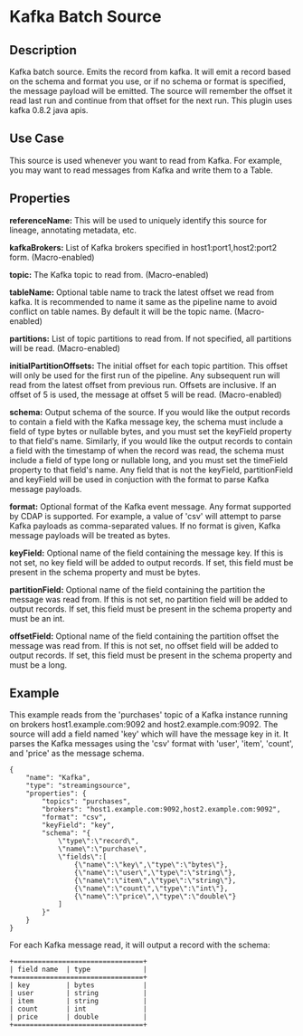 # Kafka Batch Source


Description
-----------
Kafka batch source. Emits the record from kafka. It will emit a record based on the schema and format 
you use, or if no schema or format is specified, the message payload will be emitted. The source will 
remember the offset it read last run and continue from that offset for the next run. This plugin uses kafka 0.8.2 java apis.

Use Case
--------
This source is used whenever you want to read from Kafka. For example, you may want to read messages
from Kafka and write them to a Table.


Properties
----------
**referenceName:** This will be used to uniquely identify this source for lineage, annotating metadata, etc.

**kafkaBrokers:** List of Kafka brokers specified in host1:port1,host2:port2 form. (Macro-enabled)

**topic:** The Kafka topic to read from. (Macro-enabled)

**tableName:** Optional table name to track the latest offset we read from kafka. It is recommended to name it same as the 
pipeline name to avoid conflict on table names. By default it will be the topic name. (Macro-enabled)

**partitions:** List of topic partitions to read from. If not specified, all partitions will be read. (Macro-enabled)

**initialPartitionOffsets:** The initial offset for each topic partition. This offset will only be used for the 
first run of the pipeline. Any subsequent run will read from the latest offset from previous run. 
Offsets are inclusive. If an offset of 5 is used, the message at offset 5 will be read. (Macro-enabled)

**schema:** Output schema of the source. If you would like the output records to contain a field with the
Kafka message key, the schema must include a field of type bytes or nullable bytes, and you must set the
keyField property to that field's name. Similarly, if you would like the output records to contain a field with
the timestamp of when the record was read, the schema must include a field of type long or nullable long, and you
must set the timeField property to that field's name. Any field that is not the keyField, partitionField and keyField
 will be used in conjuction with the format to parse Kafka message payloads.

**format:** Optional format of the Kafka event message. Any format supported by CDAP is supported.
For example, a value of 'csv' will attempt to parse Kafka payloads as comma-separated values.
If no format is given, Kafka message payloads will be treated as bytes.

**keyField:** Optional name of the field containing the message key.
If this is not set, no key field will be added to output records.
If set, this field must be present in the schema property and must be bytes.

**partitionField:** Optional name of the field containing the partition the message was read from.
If this is not set, no partition field will be added to output records.
If set, this field must be present in the schema property and must be an int.

**offsetField:** Optional name of the field containing the partition offset the message was read from.
If this is not set, no offset field will be added to output records.
If set, this field must be present in the schema property and must be a long.


Example
-------
This example reads from the 'purchases' topic of a Kafka instance running
on brokers host1.example.com:9092 and host2.example.com:9092. The source will add
a field named 'key' which will have the message key in it. It parses the Kafka messages 
using the 'csv' format with 'user', 'item', 'count', and 'price' as the message schema.

    {
        "name": "Kafka",
        "type": "streamingsource",
        "properties": {
            "topics": "purchases",
            "brokers": "host1.example.com:9092,host2.example.com:9092",
            "format": "csv",
            "keyField": "key",
            "schema": "{
                \"type\":\"record\",
                \"name\":\"purchase\",
                \"fields\":[
                    {\"name\":\"key\",\"type\":\"bytes\"},
                    {\"name\":\"user\",\"type\":\"string\"},
                    {\"name\":\"item\",\"type\":\"string\"},
                    {\"name\":\"count\",\"type\":\"int\"},
                    {\"name\":\"price\",\"type\":\"double\"}
                ]
            }"
        }
    }

For each Kafka message read, it will output a record with the schema:

    +================================+
    | field name  | type             |
    +================================+
    | key         | bytes            |
    | user        | string           |
    | item        | string           |
    | count       | int              |
    | price       | double           |
    +================================+
